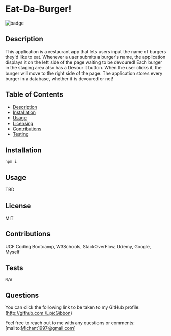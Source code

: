 # Eat-Da-Burger!
  ![badge](https://img.shields.io/badge/License-MIT-red)

## Description
This application is a restaurant app that lets users input the name of burgers they'd like to eat. Whenever a user submits a burger's name, the application displays it on the left side of the page waiting to be devoured! Each burger in the staging area also has a Devour it button. When the user clicks it, the burger will move to the right side of the page. The application stores every burger in a database, whether it is devoured or not!

## Table of Contents
* [Description](#Description)
* [Installation](#Installation)
* [Usage](#Usage)
* [Licensing](#License)
* [Contributions](#Contributions)
* [Testing](#Tests)

## Installation

```
npm i
```

## Usage
TBD

## License
MIT

## Contributions
UCF Coding Bootcamp, W3Schools, StackOverFlow, Udemy, Google, Myself

## Tests
```
N/A
```

## Questions 
You can click the following link to be taken to my GitHub profile: (http://github.com./EpicGibbon)


Feel free to reach out to me with any questions or comments: [mailto:Michant1997@gmail.com]